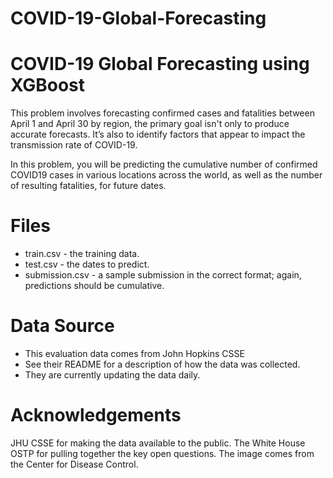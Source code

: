 # COVID-19-Global-Forecasting

COVID-19 Global Forecasting using XGBoost
==========================================
This problem involves forecasting confirmed cases and fatalities between April 1 and April 30 by region, the primary goal isn't only to produce accurate forecasts. It’s also to identify factors that appear to impact the transmission rate of COVID-19.

In this problem, you will be predicting the cumulative number of confirmed COVID19 cases in various locations across the world, as well as the number of resulting fatalities, for future dates.


Files
=====
* train.csv - the training data.
* test.csv - the dates to predict.
* submission.csv - a sample submission in the correct format; again, predictions should be cumulative.

Data Source
===========
* This evaluation data comes from John Hopkins CSSE
* See their README for a description of how the data was collected.
* They are currently updating the data daily.


Acknowledgements
================

JHU CSSE for making the data available to the public. The White House OSTP for pulling together the key open questions. The image comes from the Center for Disease Control.
